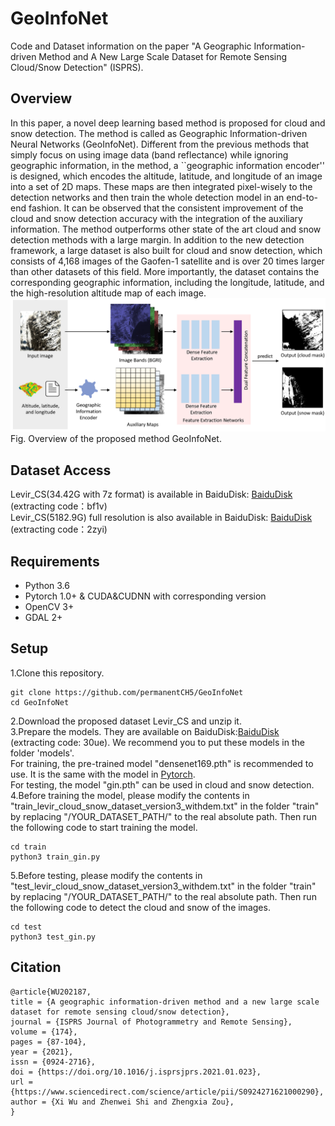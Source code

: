 # GeoInfoNet
Code and Dataset information on the paper "A Geographic Information-driven Method and A New Large Scale Dataset for Remote Sensing Cloud/Snow Detection" (ISPRS).

## Overview
In this paper, a novel deep learning based method is proposed for cloud and snow detection. The method is called as Geographic Information-driven Neural Networks (GeoInfoNet). Different from the previous methods that simply focus on using image data (band reflectance) while ignoring geographic information, in the method, a ``geographic information encoder'' is designed, which encodes the altitude, latitude, and longitude of an image into a set of 2D maps. These maps are then integrated pixel-wisely to the detection networks and then train the whole detection model in an end-to-end fashion. It can be observed that the consistent improvement of the cloud and snow detection accuracy with the integration of the auxiliary information. The method outperforms other state of the art cloud and snow detection methods with a large margin. In addition to the new detection framework, a large dataset is also built for cloud and snow detection, which consists of 4,168 images of the Gaofen-1 satellite and is over 20 times larger than other datasets of this field. More importantly, the dataset contains the corresponding geographic information, including the longitude, latitude, and the high-resolution altitude map of each image.  
![](algorithm_flow.png)  
Fig. Overview of the proposed method GeoInfoNet.  

## Dataset Access
Levir_CS(34.42G with 7z format) is available in BaiduDisk: [BaiduDisk](https://pan.baidu.com/s/1AMf9_7RYZyGHDTQcGfFLHA) (extracting code：bf1v)  
Levir_CS(5182.9G) full resolution is also available in BaiduDisk: [BaiduDisk](https://pan.baidu.com/s/1YDgwGJ9ZTVvDNq-iEnh5ZA) (extracting code：2zyi)  

## Requirements
* Python 3.6
* Pytorch 1.0+ & CUDA&CUDNN with corresponding version
* OpenCV 3+
* GDAL 2+

## Setup
1.Clone this repository.  
```
git clone https://github.com/permanentCH5/GeoInfoNet
cd GeoInfoNet
```
2.Download the proposed dataset Levir_CS and unzip it.  
3.Prepare the models. They are available on BaiduDisk:[BaiduDisk](https://pan.baidu.com/s/16C1L3CuqcP0rG0WbXU4qYA ) (extracting code: 30ue). We recommend you to put these models in the folder 'models'.  
For training, the pre-trained model "densenet169.pth" is recommended to use. It is the same with the model in [Pytorch](https://pytorch.org/vision/stable/_modules/torchvision/models/densenet.html#densenet169).  
For testing, the model "gin.pth" can be used in cloud and snow detection.  
4.Before training the model, please modify the contents in "train_levir_cloud_snow_dataset_version3_withdem.txt" in the folder "train" by replacing "/YOUR_DATASET_PATH/" to the real absolute path. Then run the following code to start training the model.
```
cd train
python3 train_gin.py
```
5.Before testing, please modify the contents in "test_levir_cloud_snow_dataset_version3_withdem.txt" in the folder "train" by replacing "/YOUR_DATASET_PATH/" to the real absolute path. Then run the following code to detect the cloud and snow of the images.
```
cd test
python3 test_gin.py
```

## Citation
```
@article{WU202187,
title = {A geographic information-driven method and a new large scale dataset for remote sensing cloud/snow detection},
journal = {ISPRS Journal of Photogrammetry and Remote Sensing},
volume = {174},
pages = {87-104},
year = {2021},
issn = {0924-2716},
doi = {https://doi.org/10.1016/j.isprsjprs.2021.01.023},
url = {https://www.sciencedirect.com/science/article/pii/S0924271621000290},
author = {Xi Wu and Zhenwei Shi and Zhengxia Zou},
}
```
